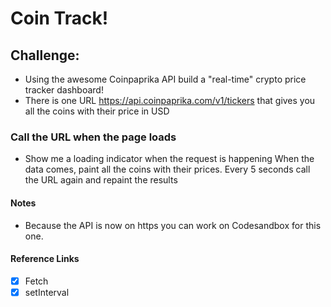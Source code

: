 # Coin Track!

## Challenge:

- Using the awesome Coinpaprika API build a "real-time" crypto price tracker dashboard!
- There is one URL https://api.coinpaprika.com/v1/tickers that gives you all the coins with their price in USD

### Call the URL when the page loads

- Show me a loading indicator when the request is happening When the data comes, paint all the coins with their prices. Every 5 seconds call the URL again and repaint the  results


#### Notes

- Because the API is now on https you can work on Codesandbox for this one. 
  


#### Reference Links

- [x] Fetch
- [x] setInterval